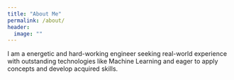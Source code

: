 ```yaml
---
title: "About Me"
permalink: /about/
header:
  image: ""
---
```

I am a energetic and hard-working engineer seeking real-world experience with outstanding technologies like Machine Learning and eager to apply concepts and develop acquired skills.
